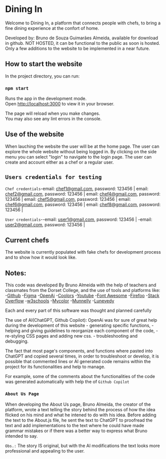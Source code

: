 # Dining In

Welcome to Dining In, a platform that connects people with chefs, to bring a fine dining experience at the confort of home.

Developed by: Bruno de Souza Guimarães Almeida, available for download in github.
NOT HOSTED, it can be functional to the public as soon is hosted.
Only a few additions to the website to be implemented in a near future.

## How to start the website

In the project directory, you can run:

### `npm start`

Runs the app in the development mode.\
Open [http://localhost:3000](http://localhost:3000) to view it in your browser.

The page will reload when you make changes.\
You may also see any lint errors in the console.

## Use of the website

When lauching the website the user will be at the home page.
The user can explore the whole website without being logged in.
By clicking on the side menu you can select "login" to navigate to the login page.
The user can create and account either as a chef or a regular user.

## `Users credentials for testing`

`Chef credentials`-email: chef1@gmail.com, password: 123456 | email: chef2@gmail.com, password: 123456 | email: chef4@gmail.com, password: 123456 | email: chef5@gmail.com, password: 123456 | email: chef6@gmail.com, password: 123456 | email: chef8@gmail.com, password: 123456 |

`User credentials`--email: user1@gmail.com, password: 123456 | -email: user2@gmail.com, password: 123456 | 

## Current chefs

The website is currently populated with fake chefs for development process and to show how it would look like.

## Notes:

This code was developed By Bruno Almeida with the help of teachers and classmates from the Dorset College, and the use of tools and platforms like:
-[Github](https://github.com)
-[Figma](https://www.figma.com)
-[OpenAi](https://chat.openai.com)
-[Coolors](https://coolors.co)
-[Youtube](https://www.youtube.com)
-[Font Awesome](https://fontawesome.com)
-[Firefoo](https://www.firefoo.app)
-[Stack Overflow](https://stackoverflow.com)
-[w3schools](https://www.w3schools.com/css/css3_animations.asp)
-[Mycolor](https://mycolor.space)
-[Munnelly](https://www.munnelly.com)
-[Lunevedy](https://lunevedy.com)

Each and every part of this software was thought and planned carefully

The use of AI(ChatGPT, Github Copilot): OpenAi was for sure of great help during the development of this website - generating specific functions, - helping and giving guidelines to reorganize each component of the code, - re-styling CSS pages and adding new css. - troubleshooting and debugging.

The fact that most page's components, and functions where pasted into ChatGPT and copied several times, in order to troubleshoot or develop, it is possible that commented lines or AI generated code remains within the project for its functionalities and help to manage.

For example, some of the comments about the functionalities of the code was generated automatically with help the of `Github Copilot`

### `About Us Page`

When developing the About Us page, Bruno Almeida, the creator of the platform, wrote a text telling the story behind the process of how the idea flicked on his mind and what he intened to do with his idea. Before adding the text to the About.js file, he sent the text to ChatGPT to proofread the text and add implementations to the text where he could have made grammar mistakes or if there was a better way to express what Bruno intended to say.

`Obs.:` The story IS original, but with the AI modifications the text looks more professional and appealing to the user.
